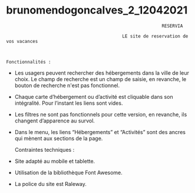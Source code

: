# brunomendogoncalves_2_12042021
                                                               RESERVIA
                                                
                                                LE site de reservation de vos vacances



    Fonctionnalités :

- Les usagers peuvent rechercher des hébergements dans la ville de leur choix. Le champ de recherche est un champ de saisie, en revanche, le bouton de recherche n'est pas fonctionnel.

- Chaque carte d’hébergement ou d’activité est cliquable dans son intégralité. Pour l’instant les liens sont vides.

- Les filtres ne sont pas fonctionnels pour cette version, en revanche, ils changent d’apparence au survol.

- Dans le menu, les liens “Hébergements” et “Activités” sont des ancres qui mènent aux sections de la page.



    Contraintes techniques :

- Site adapté au mobile et tablette.

- Utilisation de la bibliothèque Font Awesome.

- La police du site est Raleway.